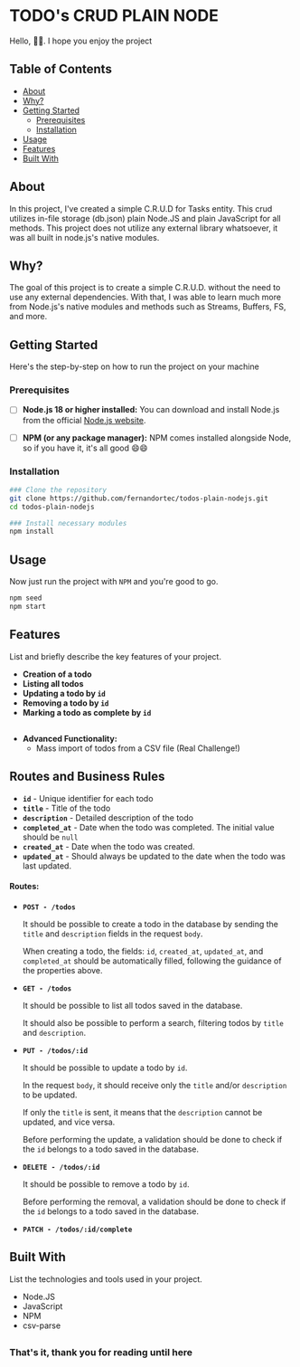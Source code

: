 

# TODO's CRUD PLAIN NODE
Hello, 👋👋.
I hope you enjoy the project

## Table of Contents

- [About](#about)
- [Why?](#Why?)
- [Getting Started](#getting-started)
  - [Prerequisites](#prerequisites)
  - [Installation](#installation)
- [Usage](#usage)
- [Features](#features)
- [Built With](#built-with)

## About

In this project, I've created a simple C.R.U.D for Tasks entity.
This crud utilizes in-file storage (db.json) plain Node.JS and plain JavaScript for all methods.
This project does not utilize any external library whatsoever, it was all built in node.js's native modules.

## Why?

The goal of this project is to create a simple C.R.U.D. without the need to use any external dependencies. With that, I was able to learn much more from Node.js's native modules and methods such as Streams, Buffers, FS, and more.

## Getting Started

Here's the step-by-step on how to run the project on your machine

### Prerequisites
- [ ] **Node.js 18 or higher installed:** 
 You can download and install Node.js from the official [Node.js website](https://nodejs.org/).

- [ ] **NPM (or any package manager):** 
 NPM comes installed alongside Node, so if you have it, it's all good 😄😄

### Installation

```bash
### Clone the repository
git clone https://github.com/fernandortec/todos-plain-nodejs.git 
cd todos-plain-nodejs

### Install necessary modules
npm install
``` 

## Usage

Now just run the project with ```NPM``` and you're good to go.

```bash
npm seed
npm start
``` 

## Features

List and briefly describe the key features of your project.

-   **Creation of a todo**
-   **Listing all todos**
-   **Updating a todo by `id`**
-   **Removing a todo by `id`**
-   **Marking a todo as complete by `id`**
##
-  **Advanced Functionality:** 
	- Mass import of todos from a CSV file (Real Challenge!)


## Routes and Business Rules
- **`id`** - Unique identifier for each todo
- **`title`** - Title of the todo
- **`description`** - Detailed description of the todo
- **`completed_at`** - Date when the todo was completed. The initial value should be `null`
- **`created_at`** - Date when the todo was created.
- **`updated_at`** - Should always be updated to the date when the todo was last updated.

#### Routes:

- **`POST - /todos`**

  It should be possible to create a todo in the database by sending the `title` and `description` fields in the request `body`.

  When creating a todo, the fields: `id`, `created_at`, `updated_at`, and `completed_at` should be automatically filled, following the guidance of the properties above.

- **`GET - /todos`**

  It should be possible to list all todos saved in the database.

  It should also be possible to perform a search, filtering todos by `title` and `description`.

- **`PUT - /todos/:id`**

  It should be possible to update a todo by `id`.

  In the request `body`, it should receive only the `title` and/or `description` to be updated.

  If only the `title` is sent, it means that the `description` cannot be updated, and vice versa.

  Before performing the update, a validation should be done to check if the `id` belongs to a todo saved in the database.

- **`DELETE - /todos/:id`**

  It should be possible to remove a todo by `id`.

  Before performing the removal, a validation should be done to check if the `id` belongs to a todo saved in the database.

- **`PATCH - /todos/:id/complete`**

## Built With

List the technologies and tools used in your project.

-  Node.JS
-  JavaScript
-   NPM
- csv-parse

##

### That's it, thank you for reading until here
